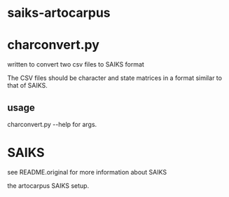 saiks-artocarpus
================

# charconvert.py
written to convert two csv files to SAIKS format

The CSV files should be character and state matrices in a format similar
to that of SAIKS.

## usage

charconvert.py --help for args.


# SAIKS
see README.original for more information about SAIKS

the artocarpus SAIKS setup. 
